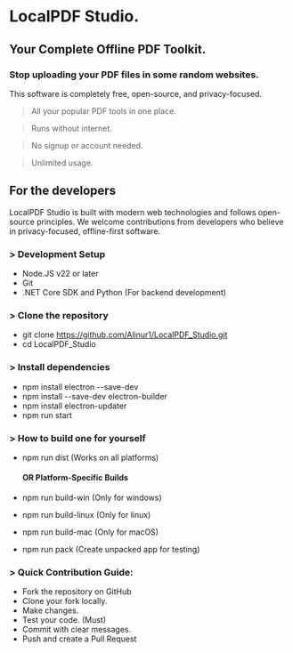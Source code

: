 # LocalPDF Studio.

##  Your Complete Offline PDF Toolkit.

### Stop uploading your PDF files in some random websites.
This software is completely free, open-source, and privacy-focused. 

> All your popular PDF tools in one place.

> Runs without internet.

> No signup or account needed.

> Unlimited usage.


## For the developers
LocalPDF Studio is built with modern web technologies and follows open-source principles. We welcome contributions from developers who believe in privacy-focused, offline-first software.

### > Development Setup
- Node.JS v22 or later
- Git
- .NET Core SDK and Python (For backend development)

### > Clone the repository
- git clone https://github.com/Alinur1/LocalPDF_Studio.git
- cd LocalPDF_Studio

### > Install dependencies
- npm install electron --save-dev
- npm install --save-dev electron-builder
- npm install electron-updater
- npm run start

### > How to build one for yourself
- npm run dist (Works on all platforms)

    #### OR Platform-Specific Builds

- npm run build-win (Only for windows)
- npm run build-linux (Only for linux)
- npm run build-mac (Only for macOS)
- npm run pack (Create unpacked app for testing)

### > Quick Contribution Guide:
- Fork the repository on GitHub
- Clone your fork locally.
- Make changes.
- Test your code. (Must)
- Commit with clear messages.
- Push and create a Pull Request